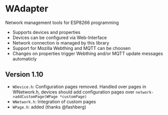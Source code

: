 # WAdapter

Network management tools for ESP8266 programming
* Supports devices and properties
* Devices can be configured via Web-Interface
* Network connection is managed by this library
* Support for Mozilla Webthing and MQTT can be choosen
* Changes on properties trigger Webthing and/or MQTT update messages automaticly

## Version 1.10
* `WDevice.h`: Configuration pages removed. Handled over pages in WNetwork.h, devices should add configuration pages over `network->addCustomPage(WPage *customPage)`
* `WNetwork.h`: Integration of custom pages
* `WPage.h`: added (thanks @fashberg)

